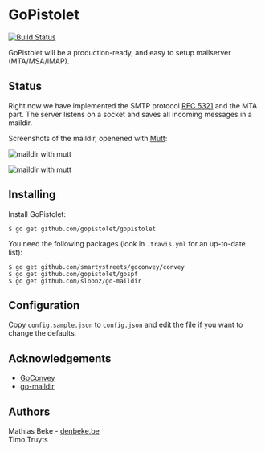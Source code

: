 GoPistolet
==========

[![Build Status](https://travis-ci.org/gopistolet/gopistolet.svg?branch=master)](https://travis-ci.org/gopistolet/gopistolet)

GoPistolet will be a production-ready, and easy to setup mailserver (MTA/MSA/IMAP).

Status
------

Right now we have implemented the SMTP protocol [RFC 5321](https://tools.ietf.org/html/rfc5321) and the MTA part.
The server listens on a socket and saves all incoming messages in a maildir.

Screenshots of the maildir, openened with [Mutt](http://www.mutt.org):

![maildir with mutt](https://denbeke.be/foto/GoPistolet_maildir.png)

![maildir with mutt](https://denbeke.be/foto/GoPistolet_maildir2.png)


Installing
----------

Install GoPistolet:

    $ go get github.com/gopistolet/gopistolet

You need the following packages (look in `.travis.yml` for an up-to-date list):

    $ go get github.com/smartystreets/goconvey/convey
    $ go get github.com/gopistolet/gospf
    $ go get github.com/sloonz/go-maildir
   
    
    
Configuration
-------------

Copy `config.sample.json` to `config.json` and edit the file if you want to change the defaults.


Acknowledgements
-----------------

* [GoConvey](https://github.com/smartystreets/goconvey)
* [go-maildir](https://github.com/sloonz/go-maildir)

Authors
-------

Mathias Beke - [denbeke.be](http://denbeke.be)  
Timo Truyts
